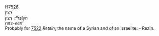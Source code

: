 <body>
  <p>H7526<br>  רצין  <br> רְצִין  ‎  r<sup>e</sup>tsı̂yn  <br><i>rets-een‘ </i><br>Probably for <a href="h7522.htm">7522</a>  <i>Retsin</i>, the name of a Syrian and of an Israelite: - Rezin.<br></p>
 </body>